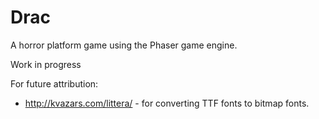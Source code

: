 Drac
====

A horror platform game using the Phaser game engine.

Work in progress

For future attribution:

 * http://kvazars.com/littera/ - for converting TTF fonts to bitmap fonts.